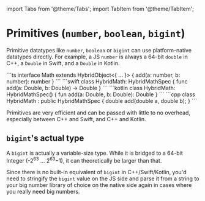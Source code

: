 ---
---

import Tabs from '@theme/Tabs';
import TabItem from '@theme/TabItem';

# Primitives (`number`, `boolean`, `bigint`)

Primitive datatypes like `number`, `boolean` or `bigint` can use platform-native datatypes directly.
For example, a JS `number` is always a 64-bit `double` in C++, a `Double` in Swift, and a `Double` in Kotlin.

<Tabs>
  <TabItem value="ts" label="TypeScript" default>
    ```ts
    interface Math extends HybridObject<{ … }> {
      add(a: number, b: number): number
    }
    ```
  </TabItem>
  <TabItem value="swift" label="Swift">
    ```swift
    class HybridMath: HybridMathSpec {
      func add(a: Double, b: Double) -> Double
    }
    ```
  </TabItem>
  <TabItem value="kotlin" label="Kotlin">
    ```kotlin
    class HybridMath: HybridMathSpec() {
      fun add(a: Double, b: Double): Double
    }
    ```
  </TabItem>
  <TabItem value="cpp" label="C++">
    ```cpp
    class HybridMath : public HybridMathSpec {
      double add(double a, double b);
    }
    ```
  </TabItem>
</Tabs>

Primitives are very efficient and can be passed with little to no overhead, especially between C++ and Swift, and C++ and Kotlin.

## `bigint`'s actual type

A `bigint` is actually a variable-size type. While it is bridged to a 64-bit Integer (-2<sup>63</sup> … 2<sup>63</sup>−1), it can theoretically be larger than that.

Since there is no built-in equivalent of `bigint` in C++/Swift/Kotlin, you'd need to stringify the `bigint` value on the JS side and parse it from a string to your big number library of choice on the native side again in cases where you really need big numbers.
